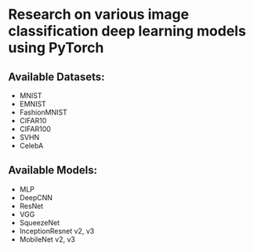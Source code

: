 # Research on various image classification deep learning models using PyTorch

## Available Datasets:
* MNIST
* EMNIST
* FashionMNIST
* CIFAR10
* CIFAR100
* SVHN
* CelebA

## Available Models:
* MLP
* DeepCNN
* ResNet
* VGG
* SqueezeNet
* InceptionResnet v2, v3
* MobileNet v2, v3
